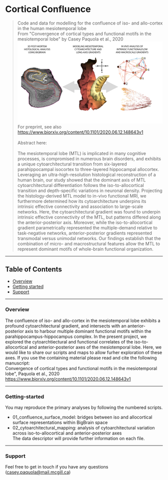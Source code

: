 
# Cortical Confluence
> Code and data for modelling for the confluence of iso- and allo-cortex in the human mesiotemporal lobe <br /> 
> From "Convergence of cortical types and functional motifs in the mesiotemporal lobe" by Casey Paquola et al., 2020  <br /> 
![image](https://github.com/MICA-MNI/micaopen/blob/master/cortical_confluence/graphical_abstract.png)
> For preprint, see also https://www.biorxiv.org/content/10.1101/2020.06.12.148643v1 <br /> <br /> 
> Abstract here: <br /> <br /> 
The mesiotemporal lobe (MTL) is implicated in many cognitive processes, is compromised in numerous brain disorders, and exhibits a unique cytoarchitectural transition from six-layered parahippocampal isocortex to three-layered hippocampal allocortex. Leveraging an ultra-high-resolution histological reconstruction of a human brain, our study showed that the dominant axis of MTL cytoarchitectural differentiation follows the iso-to-allocortical transition and depth-specific variations in neuronal density. Projecting the histology-derived MTL model to in-vivo functional MRI, we furthermore determined how its cytoarchitecture underpins its intrinsic effective connectivity and association to large-scale networks. Here, the cytoarchitectural gradient was found to underpin intrinsic effective connectivity of the MTL, but patterns differed along the anterior-posterior axis. Moreover, while the iso-to-allocortical gradient parametrically represented the multiple-demand relative to task-negative networks, anterior-posterior gradients represented transmodal versus unimodal networks. Our findings establish that the combination of micro- and macrostructural features allow the MTL to represent dominant motifs of whole-brain functional organization.
---


## Table of Contents

- [Overview](#overview)
- [Getting started](#getting-started)
- [Support](#support)

---

### Overview

The confluence of iso- and allo-cortex in the mesiotemporal lobe exhibits a profound cytoarchitectural gradient, and intersects with an anterior-posterior axis to harbour multiple dominant functional motifs within the parahippocampus-hippocampus complex. In the present project, we explored the cytoarchtiectural and functional correlates of the iso-to-allocortical and anterior-posterior axes of the mesiotemporal lobe. Here, we would like to share our scripts and maps to allow furher exploration of these axes. If you use the containing material please read and cite the following manuscript: <br /> 
Convergence of cortical types and functional motifs in the mesiotemporal lobe", Paquola et al., 2020
https://www.biorxiv.org/content/10.1101/2020.06.12.148643v1

---

### Getting-started

You may reproduce the primary analyses by following the numbered scripts. <br /> 
- 01_confluence_surface_model: bridges between iso and allocortical surface representations within BigBrain space <br /> 
- 02_cytoarchitectural_mapping: analysis of cytoarchitectural variation across iso-to-allocortical and anterior-posterior axes <br /> 
The data descriptor will provide further information on each file. 

---

### Support

Feel free to get in touch if you have any questions (casey.paquola@mail.mcgill.ca)


